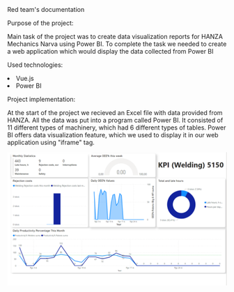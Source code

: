 <div class='documentName'>Red team's documentation</div>

<p class='paragraphName'>Purpose of the project:</p>
<p class='standartParagraph'>Main task of the project was to ​​​​​create data visualization reports for HANZA Mechanics Narva using Power BI. To complete the task we needed to create a web application which​​​​​​ would display the data collected from Power BI</p>


<p class='paragraphName'>Used technologies:</p>
<li>Vue.js</li>
<li>Power BI</li>

<p class='paragraphName'>Project implementation:</p>

<p class='standartParagraph'>At the start of the project we recieved an Excel file with data provided from HANZA. All the data was put into a program called Power BI. It consisted of 11 different types of machinery, which had 6 different types of tables. Power BI offers data visualization feature, which we used to display it in our web application using "iframe" tag.</p>

<!-- <img src="@/assets/Documentaton/1.png"> -->
![img](/src/assets/Documentaton/1.png)

<p class='standartParagraph'></p>


